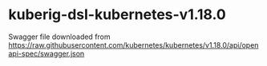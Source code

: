 # kuberig-dsl-kubernetes-v1.18.0

Swagger file downloaded from https://raw.githubusercontent.com/kubernetes/kubernetes/v1.18.0/api/openapi-spec/swagger.json
